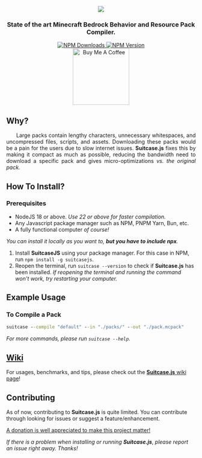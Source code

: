 <p align="center">
    <img src="https://raw.githubusercontent.com/TBroz15/SuitcaseJS/main/SuitcaseJS_Logo.png" />
    <h3 align="center">State of the art Minecraft Bedrock Behavior and Resource Pack Compiler.</h3>
</p>

<div align="center">
    <a href="https://www.npmjs.com/package/suitcasejs">
        <img alt="NPM Downloads" src="https://img.shields.io/npm/d18m/suitcasejs?color=dodgerblue&logoColor=white"/>
        <img alt="NPM Version" src="https://img.shields.io/npm/v/suitcasejs?">
    </a>
</div>
<div align="center">
    <a href="https://www.buymeacoffee.com/tbroz15" target="_blank"><img src="https://img.shields.io/badge/-buy_me_a_coffee!-gray?logo=buy-me-a-coffee" alt="Buy Me A Coffee" width=150></a>
</div>

## Why?

<p align="justify">&nbsp;&nbsp;&nbsp;&nbsp;&nbsp;&nbsp;Large packs contain lengthy characters, unnecessary whitespaces, and uncompressed files, scripts, and assets. Downloading these packs would be a pain for the users due to slow internet issues. <b>Suitcase.js</b> fixes this by making it compact as much as possible, reducing the bandwidth need to download a specific pack and gives micro-optimizations <i>vs. the original pack.</i></p>

## How To Install?

### Prerequisites

- NodeJS 18 or above. _Use 22 or above for faster compilation._
- Any Javascript package manager such as NPM, PNPM Yarn, Bun, etc.
- A fully functional computer _of course!_

_You can install it locally as you want to, **but you have to include npx**._

1. Install **SuitcaseJS** using your package manager. For this case in NPM, run `npm install -g suitcasejs`.
2. Reopen the terminal, run `suitcase --version` to check if **Suitcase.js** has been installed. _If reopening the terminal and running the command won't work, try restarting your computer._

## Example Usage

### To Compile a Pack

```cmd
suitcase --compile "default" --in "./packs/" --out "./pack.mcpack"
```

_For more commands, please run `suitcase --help`._

## [Wiki](https://github.com/TBroz15/SuitcaseJS/wiki)

For usages, benchmarks, and tips, please check out the [**Suitcase.js** wiki page](https://github.com/TBroz15/SuitcaseJS/wiki)!

## Contributing

As of now, contributing to **Suitcase.js** is quite limited. You can contribute through looking for issues or suggest a feature/enhancement.

[A donation is well appreciated to make this project matter!](https://www.buymeacoffee.com/tbroz15)

_If there is a problem when installing or running_ **_Suitcase.js_**, _please report an issue right away. Thanks!_
